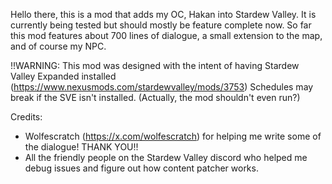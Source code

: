 Hello there, this is a mod that adds my OC, Hakan into Stardew Valley. It is currently being tested but should mostly be feature complete now.
So far this mod features about 700 lines of dialogue, a small extension to the map, and of course my NPC.

!!WARNING: This mod was designed with the intent of having Stardew Valley Expanded installed (https://www.nexusmods.com/stardewvalley/mods/3753)
Schedules may break if the SVE isn't installed. (Actually, the mod shouldn't even run?)

Credits:
- Wolfescratch (https://x.com/wolfescratch) for helping me write some of the dialogue! THANK YOU!!
- All the friendly people on the Stardew Valley discord who helped me debug issues and figure out how content patcher works.
